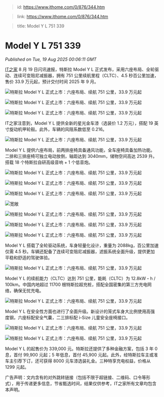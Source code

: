 > id: https://www.ithome.com/0/876/344.htm

> link: https://www.ithome.com/0/876/344.htm

> title: Model Y L 751 339

# Model Y L 751 339
_Published on Tue, 19 Aug 2025 00:06:11 GMT_

[IT之家](https://www.ithome.com/) 8 月 19 日闪讯速报，特斯拉 Model Y L 正式发布，采用六座布局、全轮驱动、连续可变阻尼减振器，拥有 751 公里续航里程（CLTC）、4.5 秒百公里加速，售价 33.9 万元起，预计交付时间 2025 年 9 月。

![](https://img.ithome.com/newsuploadfiles/2025/8/aea667aa-5af9-4f57-907e-b618b703fa23.jpg?x-bce-process=image/format,f_auto "特斯拉 Model Y L 正式上市：六座布局、续航 751 公里，33.9 万元起")

![](https://img.ithome.com/newsuploadfiles/2025/8/687e0624-2e04-4169-aea9-ce4052cecbe8.jpg?x-bce-process=image/format,f_auto "特斯拉 Model Y L 正式上市：六座布局、续航 751 公里，33.9 万元起")

![](https://img.ithome.com/newsuploadfiles/2025/8/01c82cbb-8424-4ae9-93f5-28dd4336851b.jpg?x-bce-process=image/format,f_auto "特斯拉 Model Y L 正式上市：六座布局、续航 751 公里，33.9 万元起")

IT之家注意到，Model Y L 提供全新的星光金车漆（选装价 1.2 万元），搭配 19 英寸旋动机甲轮毂。此外，车辆的风阻系数低至 0.216。

![](https://img.ithome.com/newsuploadfiles/2025/8/38cf0435-e910-480a-a977-f53dba34b916.jpg?x-bce-process=image/format,f_auto "特斯拉 Model Y L 正式上市：六座布局、续航 751 公里，33.9 万元起")

Model Y L 提供六座布局，前两排座椅具备通风功能，全车座椅具备加热功能。二排和三排座椅可独立电动放倒，轴距达到 3040mm，储物空间高达 2539 升。搭载 18 个特斯拉自研高级音响 + 1 个低音炮。

![](https://img.ithome.com/newsuploadfiles/2025/8/9cd221ee-31b5-4ace-92cc-95eaf3c73a7a.jpg?x-bce-process=image/format,f_auto "特斯拉 Model Y L 正式上市：六座布局、续航 751 公里，33.9 万元起")

![](https://img.ithome.com/newsuploadfiles/2025/8/c551a4de-56f5-49d5-b7c7-2f38d8e7461e.jpg?x-bce-process=image/format,f_auto "特斯拉 Model Y L 正式上市：六座布局、续航 751 公里，33.9 万元起")

![](https://img.ithome.com/newsuploadfiles/2025/8/8933a522-a484-4965-a707-ae983f300ce0.jpg?x-bce-process=image/format,f_auto "特斯拉 Model Y L 正式上市：六座布局、续航 751 公里，33.9 万元起")

![宽敞](https://img.ithome.com/newsuploadfiles/2025/8/cff66585-ad64-4bc7-9968-9b0bfbc5b56a.jpg?x-bce-process=image/format,f_auto "特斯拉 Model Y L 正式上市：六座布局、续航 751 公里，33.9 万元起")

![](https://img.ithome.com/newsuploadfiles/2025/8/64f6749d-bf3d-4a57-a846-dd3c84e46afc.jpg?x-bce-process=image/format,f_auto "特斯拉 Model Y L 正式上市：六座布局、续航 751 公里，33.9 万元起")

![](https://img.ithome.com/newsuploadfiles/2025/8/ca750ba8-bf10-4622-b3bf-79f0a09c1925.jpg?x-bce-process=image/format,f_auto "特斯拉 Model Y L 正式上市：六座布局、续航 751 公里，33.9 万元起")

![](https://img.ithome.com/newsuploadfiles/2025/8/a9b4d6f2-5a35-47b6-bee0-e84efb1c3709.jpg?x-bce-process=image/format,f_auto "特斯拉 Model Y L 正式上市：六座布局、续航 751 公里，33.9 万元起")

Model Y L 搭载了全轮驱动系统，车身轻量化设计，重量为 2088kg，百公里加速仅需 4.5 秒。车辆还配备了连续可变阻尼减振器，滤振系统全面升级，提供更加平稳和舒适的驾驶体验。

![](https://img.ithome.com/newsuploadfiles/2025/8/51ca5286-36fb-4d86-aadd-7b1b9ad3aa4e.jpg?x-bce-process=image/format,f_auto "特斯拉 Model Y L 正式上市：六座布局、续航 751 公里，33.9 万元起")

Model Y L 的续航能力（CLTC）达到 751 公里，能耗（CLTC）为 12.8kW・h / 100km。中国内地超过 11700 根特斯拉超充桩，搭配全国密集的第三方充电网络，确保无忧充电。

![](https://img.ithome.com/newsuploadfiles/2025/8/88b8cbda-691d-4eec-9329-07f59949162b.jpg?x-bce-process=image/format,f_auto "特斯拉 Model Y L 正式上市：六座布局、续航 751 公里，33.9 万元起")

Model Y L 在安全性方面也进行了全面升级。新设计的笼式车身大比例使用高强度钢，六座标配安全气囊，二三排标配 i-Size 儿童安全座椅接口。

![](https://img.ithome.com/newsuploadfiles/2025/8/41fd2a2e-8250-47a0-9c31-aa14f9418c6c.jpg?x-bce-process=image/format,f_auto "特斯拉 Model Y L 正式上市：六座布局、续航 751 公里，33.9 万元起")

![](https://img.ithome.com/newsuploadfiles/2025/8/9df0e014-5562-4de9-b10e-ec4818df38f1.jpg?x-bce-process=image/format,f_auto "特斯拉 Model Y L 正式上市：六座布局、续航 751 公里，33.9 万元起")

Model Y L 的起售价为 339,000 元。特斯拉还提供了多种金融方案，包括 3 年 0 息，首付 99,900 元起；5 年低息，首付 45,900 元起。此外，经特斯拉车主或准车主引荐下订，还可获得 8000 元车漆选装礼金。三种特享充电权益，价格从 1299 元起。

广告声明：文内含有的对外跳转链接（包括不限于超链接、二维码、口令等形式），用于传递更多信息，节省甄选时间，结果仅供参考，IT之家所有文章均包含本声明。
